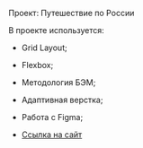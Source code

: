 Проект: Путешествие по России

В проекте используется:
* Grid Layout;
* Flexbox;
* Методология БЭМ;
* Адаптивная верстка;
* Работа с Figma;


* [Ссылка на сайт](https://github.com/pnzdmd/russian-travel.git)